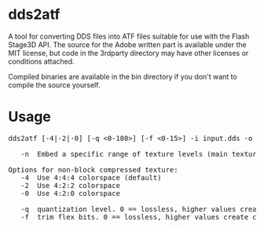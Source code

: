 dds2atf
=======

A tool for converting DDS files into ATF files suitable for use with the Flash Stage3D API. The source for the Adobe written part is available under the MIT license, but code in the 3rdparty directory may have other licenses or conditions attached.

Compiled binaries are available in the bin directory if you don't want to compile the source yourself.


Usage
=====

<pre>
dds2atf [-4|-2|-0] [-q <0-180>] [-f <0-15>] -i input.dds -o output.atf

   -n  Embed a specific range of texture levels (main texture + mip map) for texture streaming. The range is defined as <start>,<end>. 0 is the main texture, mip map starts with 1.

Options for non-block compressed texture:
   -4  Use 4:4:4 colorspace (default)
   -2  Use 4:2:2 colorspace
   -0  Use 4:2:0 colorspace

   -q  quantization level. 0 == lossless, higher values create compression artifacts.
   -f  trim flex bits. 0 == lossless, higher values create compression artifacts.
</pre>
